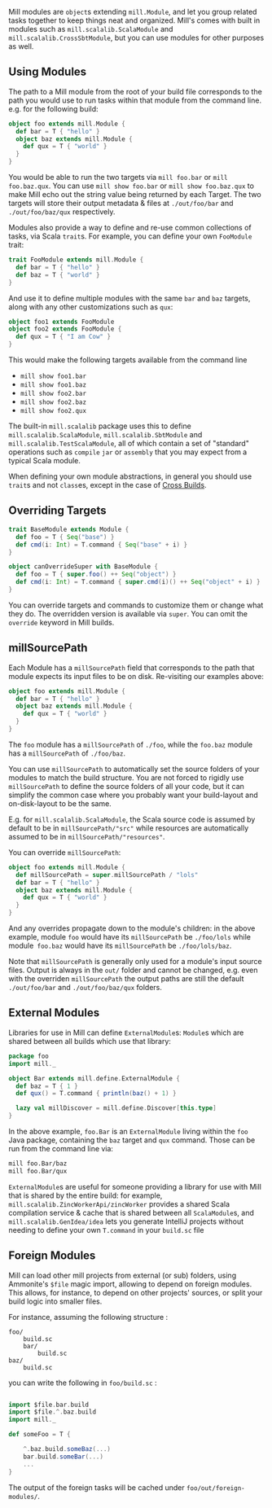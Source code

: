 Mill modules are `object`s extending `mill.Module`, and let you group related
tasks together to keep things neat and organized. Mill's comes with built in
modules such as `mill.scalalib.ScalaModule` and `mill.scalalib.CrossSbtModule`,
but you can use modules for other purposes as well.

## Using Modules

The path to a Mill module from the root of your build file corresponds to the
path you would use to run tasks within that module from the command line. e.g.
for the following build:

```scala
object foo extends mill.Module {
  def bar = T { "hello" }
  object baz extends mill.Module {
    def qux = T { "world" } 
  } 
}
```

You would be able to run the two targets via `mill foo.bar` or `mill
foo.baz.qux`. You can use `mill show foo.bar` or `mill show foo.baz.qux` to
make Mill echo out the string value being returned by each Target. The two
targets will store their output metadata & files at `./out/foo/bar` and
`./out/foo/baz/qux` respectively.

Modules also provide a way to define and re-use common collections of tasks, via
Scala `trait`s. For example, you can define your own `FooModule` trait:

```scala
trait FooModule extends mill.Module {
  def bar = T { "hello" }
  def baz = T { "world" }
}
```

And use it to define multiple modules with the same `bar` and `baz` targets,
along with any other customizations such as `qux`:

```scala
object foo1 extends FooModule
object foo2 extends FooModule {
  def qux = T { "I am Cow" }
}  
```

This would make the following targets available from the command line

- `mill show foo1.bar`
- `mill show foo1.baz`
- `mill show foo2.bar`
- `mill show foo2.baz`
- `mill show foo2.qux`

The built-in `mill.scalalib` package uses this to define
`mill.scalalib.ScalaModule`, `mill.scalalib.SbtModule` and
`mill.scalalib.TestScalaModule`, all of which contain a set of "standard"
operations such as `compile` `jar` or `assembly` that you may expect from a
typical Scala module.

When defining your own module abstractions, in general you should use `trait`s
and not `class`es, except in the case of
[Cross Builds](https://com-lihaoyi.github.io/mill/page/cross-builds.html).

## Overriding Targets

```scala
trait BaseModule extends Module {
  def foo = T { Seq("base") }
  def cmd(i: Int) = T.command { Seq("base" + i) }
}

object canOverrideSuper with BaseModule {
  def foo = T { super.foo() ++ Seq("object") }
  def cmd(i: Int) = T.command { super.cmd(i)() ++ Seq("object" + i) }
}
```

You can override targets and commands to customize them or change what they do.
The overridden version is available via `super`. You can omit the `override`
keyword in Mill builds.

## millSourcePath

Each Module has a `millSourcePath` field that corresponds to the path that module
expects its input files to be on disk. Re-visiting our examples above:

```scala
object foo extends mill.Module {
  def bar = T { "hello" }
  object baz extends mill.Module {
    def qux = T { "world" } 
  } 
}
```

The `foo` module has a `millSourcePath` of `./foo`, while the `foo.baz` module has a
`millSourcePath` of `./foo/baz`.

You can use `millSourcePath` to automatically set the source folders of your
modules to match the build structure. You are not forced to rigidly use
`millSourcePath` to define the source folders of all your code, but it can simplify
the common case where you probably want your build-layout and on-disk-layout to
be the same.

E.g. for `mill.scalalib.ScalaModule`, the Scala source code is assumed by
default to be in `millSourcePath/"src"` while resources are automatically assumed to
be in `millSourcePath/"resources"`.

You can override `millSourcePath`:

```scala
object foo extends mill.Module {
  def millSourcePath = super.millSourcePath / "lols"
  def bar = T { "hello" }
  object baz extends mill.Module {
    def qux = T { "world" } 
  } 
}
```

And any overrides propagate down to the module's children: in the above example,
module `foo` would have its `millSourcePath` be `./foo/lols` while module` foo.baz`
would have its `millSourcePath` be `./foo/lols/baz`.

Note that `millSourcePath` is generally only used for a module's input source files.
Output is always in the `out/` folder and cannot be changed, e.g. even with the
overriden `millSourcePath` the output paths are still the default `./out/foo/bar` and
`./out/foo/baz/qux` folders.

## External Modules

Libraries for use in Mill can define `ExternalModule`s: `Module`s which are
shared between all builds which use that library:

```scala
package foo
import mill._

object Bar extends mill.define.ExternalModule {
  def baz = T { 1 }
  def qux() = T.command { println(baz() + 1) }

  lazy val millDiscover = mill.define.Discover[this.type]
}
```

In the above example, `foo.Bar` is an `ExternalModule` living within the `foo`
Java package, containing the `baz` target and `qux` command. Those can be run
from the command line via:

```bash
mill foo.Bar/baz
mill foo.Bar/qux
```

`ExternalModule`s are useful for someone providing a library for use with Mill
that is shared by the entire build: for example,
`mill.scalalib.ZincWorkerApi/zincWorker` provides a shared Scala compilation
service & cache that is shared between all `ScalaModule`s, and
`mill.scalalib.GenIdea/idea` lets you generate IntelliJ projects without
needing to define your own `T.command` in your `build.sc` file

## Foreign Modules 

Mill can load other mill projects from external (or sub) folders, 
using Ammonite's `$file` magic import, allowing to depend on foreign modules. 
This allows, for instance, to depend on other projects' sources, or split 
your build logic into smaller files.
     

For instance, assuming the following structure : 

```text
foo/
    build.sc
    bar/
        build.sc 
baz/
    build.sc     
```

you can write the following in `foo/build.sc` : 

```scala

import $file.bar.build
import $file.^.baz.build
import mill._ 

def someFoo = T {

    ^.baz.build.someBaz(...)
    bar.build.someBar(...) 
    ...
}
```

The output of the foreign tasks will be cached under `foo/out/foreign-modules/`. 
